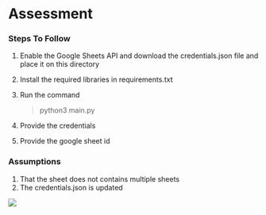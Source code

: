 # Assessment

###  Steps To Follow

1. Enable the Google Sheets API and download the credentials.json file and place it on this directory

2. Install the required libraries in requirements.txt

3. Run the command
    > python3 main.py

4. Provide the credentials

5. Provide the google sheet id


###  Assumptions

1. That the sheet does not contains multiple sheets
2. The credentials.json is updated

![](assessment.gif)
